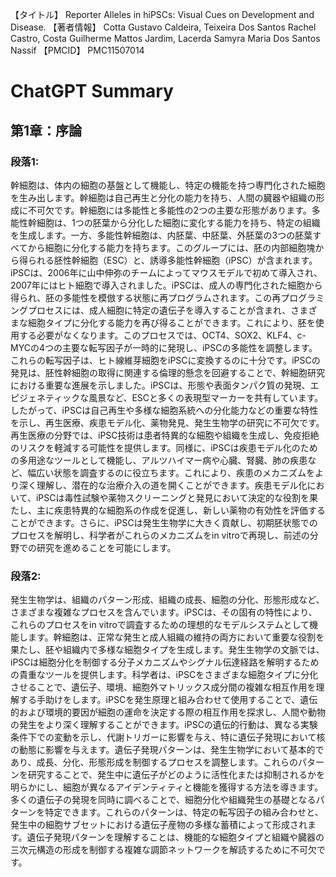 【タイトル】
Reporter Alleles in hiPSCs: Visual Cues on Development and Disease.
【著者情報】
Cotta Gustavo Caldeira, Teixeira Dos Santos Rachel Castro, Costa Guilherme Mattos Jardim, Lacerda Samyra Maria Dos Santos Nassif
【PMCID】
PMC11507014
# ChatGPT Summary
## 第1章：序論

### 段落1:
幹細胞は、体内の細胞の基盤として機能し、特定の機能を持つ専門化された細胞を生み出します。幹細胞は自己再生と分化の能力を持ち、人間の臓器や組織の形成に不可欠です。幹細胞には多能性と多能性の2つの主要な形態があります。多能性幹細胞は、1つの胚葉から分化した細胞に変化する能力を持ち、特定の組織を生成します。一方、多能性幹細胞は、内胚葉、中胚葉、外胚葉の3つの胚葉すべてから細胞に分化する能力を持ちます。このグループには、胚の内部細胞塊から得られる胚性幹細胞（ESC）と、誘導多能性幹細胞（iPSC）が含まれます。iPSCは、2006年に山中伸弥のチームによってマウスモデルで初めて導入され、2007年にはヒト細胞で導入されました。iPSCは、成人の専門化された細胞から得られ、胚の多能性を模倣する状態に再プログラムされます。この再プログラミングプロセスには、成人細胞に特定の遺伝子を導入することが含まれ、さまざまな細胞タイプに分化する能力を再び得ることができます。これにより、胚を使用する必要がなくなります。このプロセスでは、OCT4、SOX2、KLF4、c-MYCの4つの主要な転写因子が一時的に発現し、iPSCの多能性を調整します。これらの転写因子は、ヒト線維芽細胞をiPSCに変換するのに十分です。iPSCの発見は、胚性幹細胞の取得に関連する倫理的懸念を回避することで、幹細胞研究における重要な進展を示しました。iPSCは、形態や表面タンパク質の発現、エピジェネティックな風景など、ESCと多くの表現型マーカーを共有しています。したがって、iPSCは自己再生や多様な細胞系統への分化能力などの重要な特性を示し、再生医療、疾患モデル化、薬物発見、発生生物学の研究に不可欠です。再生医療の分野では、iPSC技術は患者特異的な細胞や組織を生成し、免疫拒絶のリスクを軽減する可能性を提供します。同様に、iPSCは疾患モデル化のための多用途なツールとして機能し、アルツハイマー病や心臓、腎臓、肺の疾患など、幅広い状態を調査するのに役立ちます。これにより、疾患のメカニズムをより深く理解し、潜在的な治療介入の道を開くことができます。疾患モデル化において、iPSCは毒性試験や薬物スクリーニングと発見において決定的な役割を果たし、主に疾患特異的な細胞系の作成を促進し、新しい薬物の有効性を評価することができます。さらに、iPSCは発生生物学に大きく貢献し、初期胚状態でのプロセスを解明し、科学者がこれらのメカニズムをin vitroで再現し、前述の分野での研究を進めることを可能にします。

### 段落2:
発生生物学は、組織のパターン形成、組織の成長、細胞の分化、形態形成など、さまざまな複雑なプロセスを含んでいます。iPSCは、その固有の特性により、これらのプロセスをin vitroで調査するための理想的なモデルシステムとして機能します。幹細胞は、正常な発生と成人組織の維持の両方において重要な役割を果たし、胚や組織内で多様な細胞タイプを生成します。発生生物学の文脈では、iPSCは細胞分化を制御する分子メカニズムやシグナル伝達経路を解明するための貴重なツールを提供します。科学者は、iPSCをさまざまな細胞タイプに分化させることで、遺伝子、環境、細胞外マトリックス成分間の複雑な相互作用を理解する手助けをします。iPSCを発生原理と組み合わせて使用することで、遺伝的および環境的要因が細胞の運命を決定する際の相互作用を探求し、人間や動物の発生をより深く理解することができます。iPSCの遺伝的行動は、異なる実験条件下での変動を示し、代謝トリガーに影響を与え、特に遺伝子発現において核の動態に影響を与えます。遺伝子発現パターンは、発生生物学において基本的であり、成長、分化、形態形成を制御するプロセスを調整します。これらのパターンを研究することで、発生中に遺伝子がどのように活性化または抑制されるかを明らかにし、細胞が異なるアイデンティティと機能を獲得する方法を導きます。多くの遺伝子の発現を同時に調べることで、細胞分化や組織発生の基礎となるパターンを特定できます。これらのパターンは、特定の転写因子の組み合わせと、発生中の細胞サブセットにおける遺伝子産物の多様な蓄積によって形成されます。遺伝子発現パターンを理解することは、機能的な細胞タイプと組織や臓器の三次元構造の形成を制御する複雑な調節ネットワークを解読するために不可欠です。